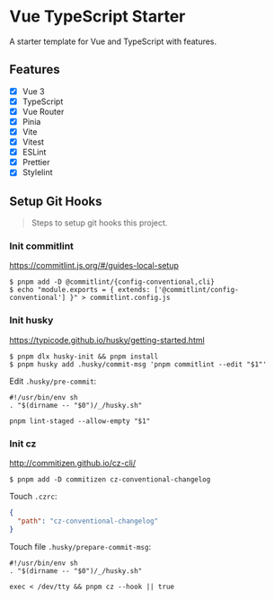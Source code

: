 # Vue TypeScript Starter

A starter template for Vue and TypeScript with features.

## Features

- [x] Vue 3
- [x] TypeScript
- [x] Vue Router
- [x] Pinia
- [x] Vite
- [x] Vitest
- [x] ESLint
- [x] Prettier
- [x] Stylelint

## Setup Git Hooks

> Steps to setup git hooks this project.

### Init commitlint

https://commitlint.js.org/#/guides-local-setup

```shell
$ pnpm add -D @commitlint/{config-conventional,cli}
$ echo "module.exports = { extends: ['@commitlint/config-conventional'] }" > commitlint.config.js
```

### Init husky

https://typicode.github.io/husky/getting-started.html

```shell
$ pnpm dlx husky-init && pnpm install
$ pnpm husky add .husky/commit-msg 'pnpm commitlint --edit "$1"'
```

Edit `.husky/pre-commit`:

```shell
#!/usr/bin/env sh
. "$(dirname -- "$0")/_/husky.sh"

pnpm lint-staged --allow-empty "$1"
```

### Init cz

http://commitizen.github.io/cz-cli/

```shell
$ pnpm add -D commitizen cz-conventional-changelog
```

Touch `.czrc`:

```json
{
  "path": "cz-conventional-changelog"
}
```

Touch file `.husky/prepare-commit-msg`:

```shell
#!/usr/bin/env sh
. "$(dirname -- "$0")/_/husky.sh"

exec < /dev/tty && pnpm cz --hook || true
```
